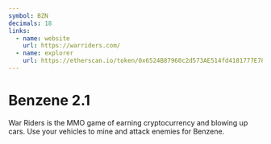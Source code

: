 ```yaml
---
symbol: BZN
decimals: 18
links:
  - name: website
    url: https://warriders.com/
  - name: explorer
    url: https://etherscan.io/token/0x6524B87960c2d573AE514fd4181777E7842435d4
---
```


# Benzene 2.1

War Riders is the MMO game of earning cryptocurrency and blowing up cars. Use your vehicles to mine and attack enemies for Benzene.
